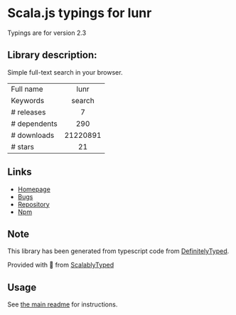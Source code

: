 
# Scala.js typings for lunr

Typings are for version 2.3

## Library description:
Simple full-text search in your browser.

|                    |                 |
| ------------------ | :-------------: |
| Full name          | lunr |
| Keywords           | search |
| # releases         | 7 |
| # dependents       | 290 |
| # downloads        | 21220891 |
| # stars            | 21 |

## Links
- [Homepage](https://lunrjs.com)
- [Bugs](https://github.com/olivernn/lunr.js/issues)
- [Repository](https://github.com/olivernn/lunr.js)
- [Npm](https://www.npmjs.com/package/lunr)
    


## Note
This library has been generated from typescript code from [DefinitelyTyped](https://definitelytyped.org).

Provided with :purple_heart: from [ScalablyTyped](https://github.com/oyvindberg/ScalablyTyped)

## Usage
See [the main readme](../../readme.md) for instructions.


